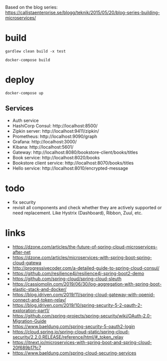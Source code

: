 Based on the blog series:
https://callistaenterprise.se/blogg/teknik/2015/05/20/blog-series-building-microservices/

# build
`gardlew clean build -x test`

`docker-compose build`
# deploy
`docker-compose up`
## Services
- Auth service
- HashiCorp Consul: http://localhost:8500/
- Zipkin server: http://localhost:9411/zipkin/
- Prometheus: http://localhost:9090/graph
- Grafana: http://localhost:3000/
- Kibana: http://localhost:5601/
- Gateway: http://localhost:8080/bookstore-client/books/titles
- Book service: http://localhost:8020/books
- Bookstore client service: http://localhost:8070/books/titles
- Hello service: http://localhost:8010/encrypted-message

# todo
- fix security
- revisit all components and check whether they are actively supported or need replacement. Like Hystrix (Dashboard), Ribbon, Zuul, etc. 

# links
- https://dzone.com/articles/the-future-of-spring-cloud-microservices-after-net
- https://dzone.com/articles/microservices-with-spring-boot-spring-cloud-gatewa
- http://progressivecoder.com/a-detailed-guide-to-spring-cloud-consul/
- https://github.com/resilience4j/resilience4j-spring-boot2-demo
- https://github.com/spring-cloud/spring-cloud-sleuth
- https://cassiomolin.com/2019/06/30/log-aggregation-with-spring-boot-elastic-stack-and-docker/
- https://blog.jdriven.com/2019/11/spring-cloud-gateway-with-openid-connect-and-token-relay/
- https://blog.jdriven.com/2019/10/spring-security-5-2-oauth-2-exploration-part1/
- https://github.com/spring-projects/spring-security/wiki/OAuth-2.0-Migration-Guide
- https://www.baeldung.com/spring-security-5-oauth2-login
- https://cloud.spring.io/spring-cloud-static/spring-cloud-security/2.2.0.RELEASE/reference/html/#_token_relay
- https://itnext.io/microservices-with-spring-boot-and-spring-cloud-20f689b17fc7
- https://www.baeldung.com/spring-cloud-securing-services
